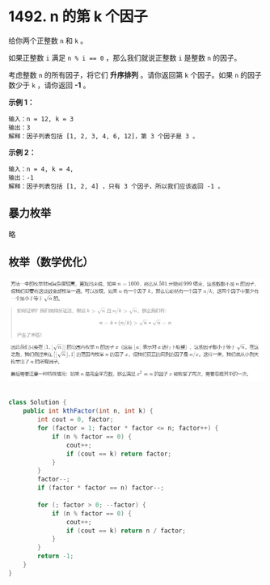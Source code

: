 # 1492. n 的第 k 个因子

给你两个正整数 `n` 和 `k` 。

如果正整数 `i` 满足 `n % i == 0` ，那么我们就说正整数 `i` 是整数 `n` 的因子。

考虑整数 `n` 的所有因子，将它们 **升序排列** 。请你返回第 `k` 个因子。如果 `n` 的因子数少于 `k` ，请你返回 **-1** 。

 

**示例 1：**

```
输入：n = 12, k = 3
输出：3
解释：因子列表包括 [1, 2, 3, 4, 6, 12]，第 3 个因子是 3 。
```

**示例 2：**

```
输入：n = 4, k = 4,
输出：-1
解释：因子列表包括 [1, 2, 4] ，只有 3 个因子，所以我们应该返回 -1 。
```



## 暴力枚举

略



## 枚举（数学优化）

![](pic/1492_1.png)

```java

class Solution {
    public int kthFactor(int n, int k) {
        int cout = 0, factor;
        for (factor = 1; factor * factor <= n; factor++) {
            if (n % factor == 0) {
                cout++;
                if (cout == k) return factor;
            }
        }
        factor--;
        if (factor * factor == n) factor--;

        for (; factor > 0; --factor) {
            if (n % factor == 0) {
                cout++;
                if (cout == k) return n / factor;
            }
        }
        return -1;
    }
}
```

